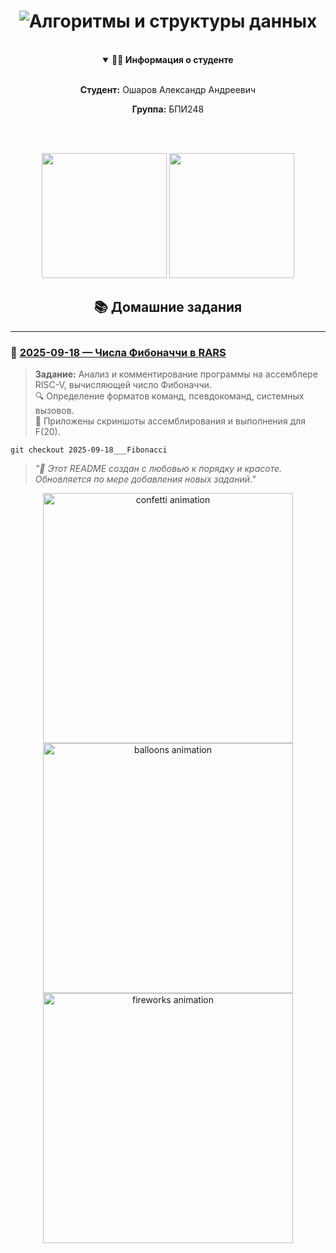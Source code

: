 ﻿<div align="center">

# <img src="https://readme-typing-svg.demolab.com?font=Fira+Code&weight=600&size=40&duration=4000&pause=1000&color=FF6B6B&center=true&vCenter=true&width=600&height=120&lines=%F0%9F%92%BB+%D0%90%D0%BB%D0%B3%D0%BE%D1%80%D0%B8%D1%82%D0%BC%D1%8B+%D0%B8+%D1%81%D1%82%D1%80%D1%83%D0%BA%D1%82%D1%83%D1%80%D1%8B;%D0%94%D0%B0%D0%BD%D0%BD%D1%8B%D0%B5" alt="Алгоритмы и структуры данных" />

<br>

<details open>
  <summary><b>👨‍🎓 Информация о студенте</b></summary>
  <br>
  <p><b>Студент:</b> Ошаров Александр Андреевич</p>
  <p><b>Группа:</b> БПИ248</p>
</details>

<br><br>
<div align="center">
  <img src="https://media.giphy.com/media/v1.Y2lkPTc5MGI3NjExeGZ0d3N5aWJ2c2Z6c2l5a2N0dWx5d2Z2d2V6dXN6d3V0cWJ5dXJ3c3V2b3R0a3FqY2V5aSZlcD12MV9pbnRlcm5hbF9naWZfYnlfaWQmY3Q9Zw/3o7WTqIxqeGUyoP5GM/giphy.gif" width="200" />
  <img src="https://media.giphy.com/media/l0MYB6XhI4XjX8hXG/giphy.gif" width="200" />
</div>

## 📚 Домашние задания

</div>

---

### 📅 [2025-09-18 — Числа Фибоначчи в RARS](https://github.com/AlexanderOsharov/CAOS/tree/2025-09-18___Fibonacci)

> **Задание:** Анализ и комментирование программы на ассемблере RISC-V, вычисляющей число Фибоначчи.  
> 🔍 Определение форматов команд, псевдокоманд, системных вызовов.  
> 📸 Приложены скриншоты ассемблирования и выполнения для F(20).

```text
git checkout 2025-09-18___Fibonacci
```

> *"🎨 Этот README создан с любовью к порядку и красоте. Обновляется по мере добавления новых заданий."*

<div align="center">
  <img src="https://media.giphy.com/media/v1.Y2lkPTc5MGI3NjExeGZ0d3N5aWJ2c2Z6c2l5a2N0dWx5d2Z2d2V6dXN6d3V0cWJ5dXJ3c3V2b3R0a3FqY2V5aSZlcD12MV9pbnRlcm5hbF9naWZfYnlfaWQmY3Q9Zw/3o7WTqIxqeGUyoP5GM/giphy.gif" width="400" alt="confetti animation" />
</div>

<div align="center">
  <img src="https://media.giphy.com/media/l0MYB6XhI4XjX8hXG/giphy.gif" width="400" alt="balloons animation" />
</div>

<div align="center">
  <img src="https://media.giphy.com/media/3o7TKsQ8UQzTbUQ70c/giphy.gif" width="400" alt="fireworks animation" />
</div>